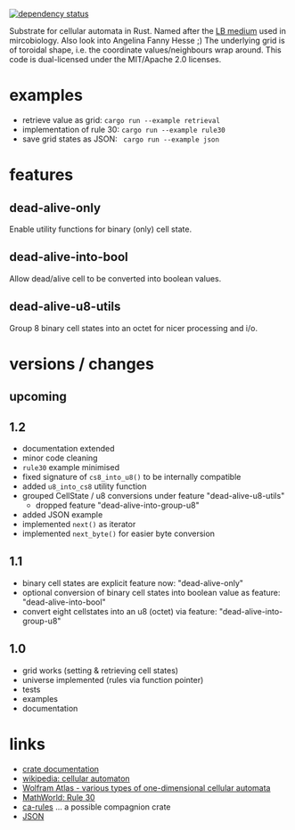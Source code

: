 [![dependency status](https://deps.rs/repo/github/tpltnt/lysogeny-broth/status.svg)](https://deps.rs/repo/github/tpltnt/lysogeny-broth)

Substrate for cellular automata in Rust.
Named after the [LB medium](https://en.wikipedia.org/wiki/Lysogeny_broth)
used in mircobiology. Also look into Angelina Fanny Hesse ;)
The underlying grid is of toroidal shape, i.e. the coordinate
values/neighbours wrap around. This code is dual-licensed
under the MIT/Apache 2.0 licenses.


# examples
* retrieve value as grid: `cargo run --example retrieval`
* implementation of rule 30: `cargo run --example rule30`
* save grid states as JSON: ` cargo run --example json`

# features

## dead-alive-only

Enable utility functions for binary (only) cell state.

## dead-alive-into-bool

Allow dead/alive cell to be converted into boolean values.

## dead-alive-u8-utils

Group 8 binary cell states into an octet for nicer processing and i/o.



# versions / changes

## upcoming

## 1.2
* documentation extended
* minor code cleaning
* `rule30` example minimised
* fixed signature of `cs8_into_u8()` to be internally compatible
* added `u8_into_cs8` utility function
* grouped CellState / u8 conversions under feature "dead-alive-u8-utils"
  * dropped feature "dead-alive-into-group-u8"
* added JSON example
* implemented `next()` as iterator
* implemented `next_byte()` for easier byte conversion

## 1.1
* binary cell states are explicit feature now: "dead-alive-only"
* optional conversion of binary cell states into boolean value as feature: "dead-alive-into-bool"
* convert eight cellstates into an u8 (octet) via feature: "dead-alive-into-group-u8"

## 1.0
* grid works (setting & retrieving cell states)
* universe implemented (rules via function pointer)
* tests
* examples
* documentation


# links
* [crate documentation](https://docs.rs/lysogeny-broth/)
* [wikipedia: cellular automaton](https://en.wikipedia.org/wiki/Cellular_automaton)
* [Wolfram Atlas - various types of one-dimensional cellular automata](http://atlas.wolfram.com/TOC/TOC_200.html)
* [MathWorld: Rule 30](https://mathworld.wolfram.com/Rule30.html)
* [ca-rules](https://crates.io/crates/ca-rules) ... a possible compagnion crate
* [JSON](https://www.json.org/json-en.html)
